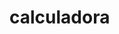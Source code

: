 # calculadora

<!DOCTYPE html>
<html lang="en">
<head>
    <meta charset="UTF-8">
    <meta name="viewport" content="width=device-width, initial-scale=1.0">
    <title>Calculadora</title>
    <style>
        * {
            margin: 0;
            padding: 0;
        }

        .fundo {
            background-image: linear-gradient(45deg, rgb(182, 169, 169), rgb(20, 147, 220));
            height: 100vh;
            color: #fff;
            font-family: Arial, Helvetica, sans-serif;
            text-align: center;
        }

        .calculadora {
            position: absolute;
            background-color: rgb(1, 86, 107);
            top: 50%;
            left: 50%;
            transform: translate(-50%, -50%);
            border-radius: 15px;
            padding: 15px;
        }

        .botão {
            width: 50px;
            height: 50px;
            font-size: 25px;
            cursor: pointer;
            margin: 3px;
            background-color: rgb(0, 236, 253);
            border: none;
            color: #fff;
        }

        .botão:hover {
            background-color: rgb(0, 0, 0);
        }

        #resultado {
            width: 207px;
            background-color: rgb(255, 255, 255);
            height: 30px;
            margin: 5px;
            font-size: 25px;
            color: rgb(0, 0, 0);
            text-align: right;
            padding: 5px;
        }
    </style>
</head>
<body>
    <div class="fundo">
        <h1>Jordan Erik</h1>
        <div class="calculadora">
            <h2>Calculadora</h2>
            <p id="resultado"></p>
            <table>
                <tr>
                    <td><button class="botão" onclick="clean()">C</button></td>
                    <td><button class="botão" onclick="back()">&lt;</button></td>
                    <td><button class="botão" onclick="insert('/')">/</button></td>
                    <td><button class="botão" onclick="insert('*')">X</button></td>
                </tr>
                <tr>
                    <td><button class="botão" onclick="insert('7')">7</button></td>
                    <td><button class="botão" onclick="insert('8')">8</button></td>
                    <td><button class="botão" onclick="insert('9')">9</button></td>
                    <td><button class="botão" onclick="insert('-')">-</button></td>
                </tr>
                <tr>
                    <td><button class="botão" onclick="insert('4')">4</button></td>
                    <td><button class="botão" onclick="insert('5')">5</button></td>
                    <td><button class="botão" onclick="insert('6')">6</button></td>
                    <td><button class="botão" onclick="insert('+')">+</button></td>
                </tr>
                <tr>
                    <td><button class="botão" onclick="insert('1')">1</button></td>
                    <td><button class="botão" onclick="insert('2')">2</button></td>
                    <td><button class="botão" onclick="insert('3')">3</button></td>
                    <td rowspan="2"><button class="botão" style="height: 106px;" onclick="calcular()">=</button></td>
                </tr>
                <tr>
                    <td colspan="2"><button class="botão" style="width:106px;" onclick="insert('0')">0</button></td>
                    <td><button class="botão" onclick="insert('.')">.</button></td>
                </tr>
            </table>
        </div>
    </div>

    <script>
        function insert(num) {
            let res = document.getElementById('resultado');
            res.innerHTML += num;
        }

        function clean() {
            document.getElementById('resultado').innerHTML = "";
        }

        function back() {
            let res = document.getElementById('resultado').innerHTML;
            document.getElementById('resultado').innerHTML = res.substring(0, res.length - 1);
        }

        function calcular() {
            let res = document.getElementById('resultado').innerHTML;
            if (res) {
                document.getElementById('resultado').innerHTML = eval(res);
            } else {
                document.getElementById('resultado').innerHTML = "Nada";
            }
        }
    </script>
</body>
</html>
